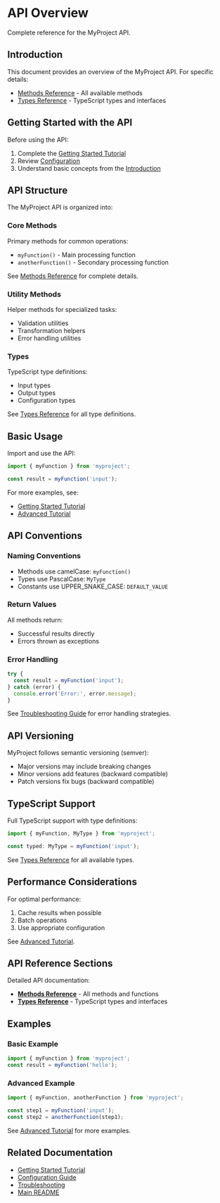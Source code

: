# API Overview

Complete reference for the MyProject API.

## Introduction

This document provides an overview of the MyProject API. For specific details:
- [Methods Reference](./methods.md) - All available methods
- [Types Reference](./types.md) - TypeScript types and interfaces

## Getting Started with the API

Before using the API:
1. Complete the [Getting Started Tutorial](../tutorials/getting-started.md)
2. Review [Configuration](../guides/configuration.md)
3. Understand basic concepts from the [Introduction](../intro.md)

## API Structure

The MyProject API is organized into:

### Core Methods

Primary methods for common operations:
- `myFunction()` - Main processing function
- `anotherFunction()` - Secondary processing function

See [Methods Reference](./methods.md) for complete details.

### Utility Methods

Helper methods for specialized tasks:
- Validation utilities
- Transformation helpers
- Error handling utilities

### Types

TypeScript type definitions:
- Input types
- Output types
- Configuration types

See [Types Reference](./types.md) for all type definitions.

## Basic Usage

Import and use the API:

```javascript
import { myFunction } from 'myproject';

const result = myFunction('input');
```

For more examples, see:
- [Getting Started Tutorial](../tutorials/getting-started.md)
- [Advanced Tutorial](../tutorials/advanced.md)

## API Conventions

### Naming Conventions

- Methods use camelCase: `myFunction()`
- Types use PascalCase: `MyType`
- Constants use UPPER_SNAKE_CASE: `DEFAULT_VALUE`

### Return Values

All methods return:
- Successful results directly
- Errors thrown as exceptions

### Error Handling

```javascript
try {
  const result = myFunction('input');
} catch (error) {
  console.error('Error:', error.message);
}
```

See [Troubleshooting Guide](../guides/troubleshooting.md) for error handling strategies.

## API Versioning

MyProject follows semantic versioning (semver):
- Major versions may include breaking changes
- Minor versions add features (backward compatible)
- Patch versions fix bugs (backward compatible)

## TypeScript Support

Full TypeScript support with type definitions:

```typescript
import { myFunction, MyType } from 'myproject';

const typed: MyType = myFunction('input');
```

See [Types Reference](./types.md) for all available types.

## Performance Considerations

For optimal performance:
1. Cache results when possible
2. Batch operations
3. Use appropriate configuration

See [Advanced Tutorial](../tutorials/advanced.md#performance-optimization).

## API Reference Sections

Detailed API documentation:

- **[Methods Reference](./methods.md)** - All methods and functions
- **[Types Reference](./types.md)** - TypeScript types and interfaces

## Examples

### Basic Example

```javascript
import { myFunction } from 'myproject';
const result = myFunction('hello');
```

### Advanced Example

```javascript
import { myFunction, anotherFunction } from 'myproject';

const step1 = myFunction('input');
const step2 = anotherFunction(step1);
```

See [Advanced Tutorial](../tutorials/advanced.md) for more examples.

## Related Documentation

- [Getting Started Tutorial](../tutorials/getting-started.md)
- [Configuration Guide](../guides/configuration.md)
- [Troubleshooting](../guides/troubleshooting.md)
- [Main README](../../README.md)
